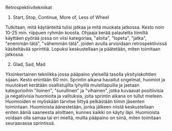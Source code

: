 Retrospektiivitekniikat

1. Start, Stop, Continue, More of, Less of Wheel

Tutkitaan, mitä käytänteitä tulisi jatkaa ja mitä muokata jatkossa. Kesto noin 10-25 min. riippuen ryhmän koosta. Ohjaaja kerää palautetta tiimiltä käyttäen pyörää jossa on viisi kategoriaa, "aloita", "lopeta", "jatka", "enemmän tätä", "vähemmän tätä", joiden avulla arvioidaan retrospektiivissä käsiteltävää sprinttiä. Lopuksi keskustellaan ja päätetään, miten toimitaan jatkossa.

2. Glad, Sad, Mad

Yksinkertainen tekniikka jossa pääpaino yleisellä tasolla yksityiskohtien sijaan. Kesto enintään 60 min. Sprintin aikana havaitut ongelmat, huomiot ja muutokset kerätään osallistujilta lyhyillä muistilapuilla ja jaetaan kategorioihin "iloinen", "surullinen" ja "vihainen", jotka kuvaavat positiivisia ja negatiivisia huomioita ja valituksia, joita sprintin aikana on tullut mieleen. Huomioiden ei myöskään tarvitse liittyä pelkästään tiimin jäsenten toimintaan. Huomioista äänestetään, jonka jälkeen niistä keskustellaan eniten ääniä saaneesta aloittaen, kunnes kaikki on käyty läpi. Huomioista voidaan olla samaa tai eri mieltä, mutta pääpaino on siinä, miten toimitaan seuraavassa sprintissä. 